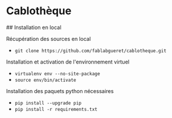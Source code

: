 # Cablothèque

## Installation en local

Récupération des sources en local
* `git clone https://github.com/fablabgueret/cablotheque.git`

Installation et activation de l'environnement virtuel
* `virtualenv env --no-site-package`
* `source env/bin/activate`

Installation des paquets python nécessaires 
* `pip install --upgrade pip`
* `pip install -r requirements.txt`





